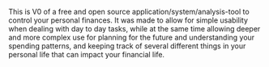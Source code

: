 This is V0 of a free and open source application/system/analysis-tool to control your personal finances. It was made to allow for simple usability when dealing with day to day tasks, while at the same time allowing deeper and more complex use for planning for the future and understanding your spending patterns, and keeping track of several different things in your personal life that can impact your financial life.